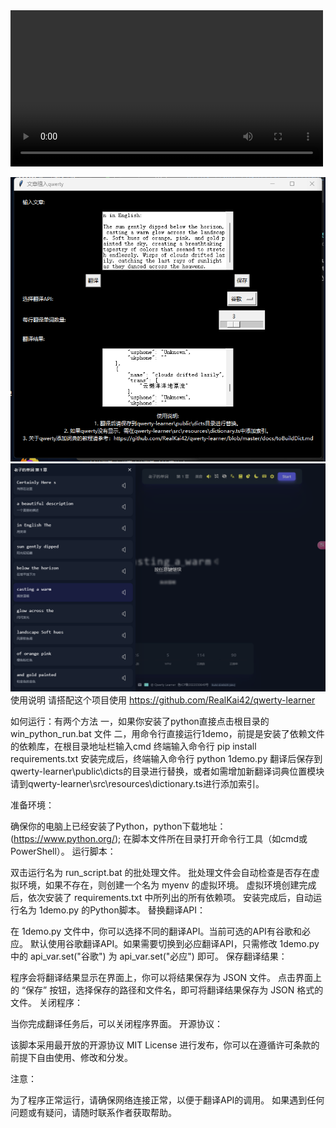 <video controls width="500">
    <source src="https://github.com/kungful/Article-implantation-into-qwerty-learner-/blob/main/2024-03-19%2020-05-41.mp4" type="video/mp4">
    Your browser does not support the video tag.
</video>

![图片描述](https://github.com/kungful/Article-implantation-into-qwerty-learner-/blob/main/image2%20-%20%E5%89%AF%E6%9C%AC.png)
![图片描述](https://github.com/kungful/Article-implantation-into-qwerty-learner-/blob/main/image%20-%20%E5%89%AF%E6%9C%AC.png)
使用说明
请搭配这个项目使用 https://github.com/RealKai42/qwerty-learner

如何运行：有两个方法
一，如果你安装了python直接点击根目录的 win_python_run.bat 文件
二，用命令行直接运行1demo，前提是安装了依赖文件的依赖库，在根目录地址栏输入cmd 终端输入命令行 pip install requirements.txt 
    安装完成后，终端输入命令行 python 1demo.py
翻译后保存到qwerty-learner\public\dicts的目录进行替换，或者如需增加新翻译词典位置模块请到qwerty-learner\src\resources\dictionary.ts进行添加索引。

准备环境：

确保你的电脑上已经安装了Python，python下载地址：(https://www.python.org/);
在脚本文件所在目录打开命令行工具（如cmd或PowerShell）。
运行脚本：

双击运行名为 run_script.bat 的批处理文件。
批处理文件会自动检查是否存在虚拟环境，如果不存在，则创建一个名为 myenv 的虚拟环境。
虚拟环境创建完成后，依次安装了 requirements.txt 中所列出的所有依赖项。
安装完成后，自动运行名为 1demo.py 的Python脚本。
替换翻译API：

在 1demo.py 文件中，你可以选择不同的翻译API。当前可选的API有谷歌和必应。
默认使用谷歌翻译API。如果需要切换到必应翻译API，只需修改 1demo.py 中的 api_var.set("谷歌") 为 api_var.set("必应") 即可。
保存翻译结果：

程序会将翻译结果显示在界面上，你可以将结果保存为 JSON 文件。
点击界面上的 “保存” 按钮，选择保存的路径和文件名，即可将翻译结果保存为 JSON 格式的文件。
关闭程序：

当你完成翻译任务后，可以关闭程序界面。
开源协议：

该脚本采用最开放的开源协议 MIT License 进行发布，你可以在遵循许可条款的前提下自由使用、修改和分发。

注意：

为了程序正常运行，请确保网络连接正常，以便于翻译API的调用。
如果遇到任何问题或有疑问，请随时联系作者获取帮助。
